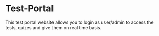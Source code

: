 # Test-Portal
This test portal website allows you to login as user/admin to access the tests, quizes and give them on real time basis.
